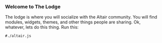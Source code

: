 ### Welcome to The Lodge

The lodge is where you will socialize with the Altair community. You will find modules, widgets, themes, and other things
people are sharing. Ok, whatever, lets do this thing. Run this:

    #./altair.js

